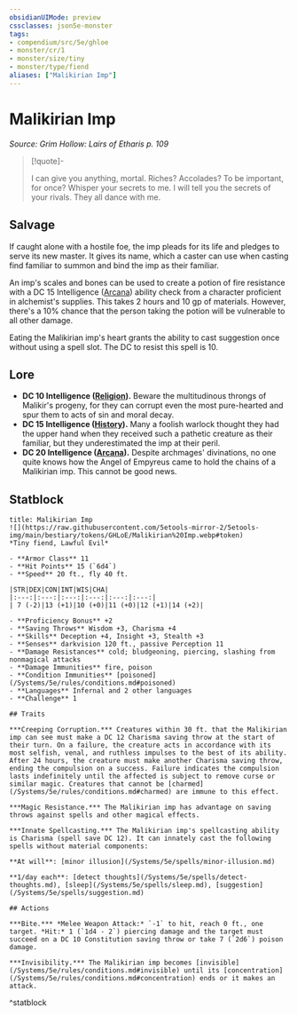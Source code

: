 ```yaml
---
obsidianUIMode: preview
cssclasses: json5e-monster
tags:
- compendium/src/5e/ghloe
- monster/cr/1
- monster/size/tiny
- monster/type/fiend
aliases: ["Malikirian Imp"]
---
```

# Malikirian Imp
*Source: Grim Hollow: Lairs of Etharis p. 109*  

> [!quote]-  
> 
> I can give you anything, mortal. Riches? Accolades? To be important, for once? Whisper your secrets to me. I will tell you the secrets of your rivals. They all dance with me.

## Salvage

If caught alone with a hostile foe, the imp pleads for its life and pledges to serve its new master. It gives its name, which a caster can use when casting find familiar to summon and bind the imp as their familiar.

An imp's scales and bones can be used to create a potion of fire resistance with a DC 15 Intelligence ([Arcana](/Systems/5e/rules/skills.md#Arcana)) ability check from a character proficient in alchemist's supplies. This takes 2 hours and 10 gp of materials. However, there's a 10% chance that the person taking the potion will be vulnerable to all other damage.

Eating the Malikirian imp's heart grants the ability to cast suggestion once without using a spell slot. The DC to resist this spell is 10.

## Lore

- **DC 10 Intelligence ([Religion](/Systems/5e/rules/skills.md#Religion)).** Beware the multitudinous throngs of Malikir's progeny, for they can corrupt even the most pure-hearted and spur them to acts of sin and moral decay.  
- **DC 15 Intelligence ([History](/Systems/5e/rules/skills.md#History)).** Many a foolish warlock thought they had the upper hand when they received such a pathetic creature as their familiar, but they underestimated the imp at their peril.  
- **DC 20 Intelligence ([Arcana](/Systems/5e/rules/skills.md#Arcana)).** Despite archmages' divinations, no one quite knows how the Angel of Empyreus came to hold the chains of a Malikirian imp. This cannot be good news.  

## Statblock

```ad-statblock
title: Malikirian Imp
![](https://raw.githubusercontent.com/5etools-mirror-2/5etools-img/main/bestiary/tokens/GHLoE/Malikirian%20Imp.webp#token)
*Tiny fiend, Lawful Evil*

- **Armor Class** 11
- **Hit Points** 15 (`6d4`)
- **Speed** 20 ft., fly 40 ft.

|STR|DEX|CON|INT|WIS|CHA|
|:---:|:---:|:---:|:---:|:---:|:---:|
| 7 (-2)|13 (+1)|10 (+0)|11 (+0)|12 (+1)|14 (+2)|

- **Proficiency Bonus** +2
- **Saving Throws** Wisdom +3, Charisma +4
- **Skills** Deception +4, Insight +3, Stealth +3
- **Senses** darkvision 120 ft., passive Perception 11
- **Damage Resistances** cold; bludgeoning, piercing, slashing from nonmagical attacks
- **Damage Immunities** fire, poison
- **Condition Immunities** [poisoned](/Systems/5e/rules/conditions.md#poisoned)
- **Languages** Infernal and 2 other languages
- **Challenge** 1

## Traits

***Creeping Corruption.*** Creatures within 30 ft. that the Malikirian imp can see must make a DC 12 Charisma saving throw at the start of their turn. On a failure, the creature acts in accordance with its most selfish, venal, and ruthless impulses to the best of its ability. After 24 hours, the creature must make another Charisma saving throw, ending the compulsion on a success. Failure indicates the compulsion lasts indefinitely until the affected is subject to remove curse or similar magic. Creatures that cannot be [charmed](/Systems/5e/rules/conditions.md#charmed) are immune to this effect.

***Magic Resistance.*** The Malikirian imp has advantage on saving throws against spells and other magical effects.

***Innate Spellcasting.*** The Malikirian imp's spellcasting ability is Charisma (spell save DC 12). It can innately cast the following spells without material components:

**At will**: [minor illusion](/Systems/5e/spells/minor-illusion.md)

**1/day each**: [detect thoughts](/Systems/5e/spells/detect-thoughts.md), [sleep](/Systems/5e/spells/sleep.md), [suggestion](/Systems/5e/spells/suggestion.md)

## Actions

***Bite.*** *Melee Weapon Attack:* `-1` to hit, reach 0 ft., one target. *Hit:* 1 (`1d4 - 2`) piercing damage and the target must succeed on a DC 10 Constitution saving throw or take 7 (`2d6`) poison damage.

***Invisibility.*** The Malikirian imp becomes [invisible](/Systems/5e/rules/conditions.md#invisible) until its [concentration](/Systems/5e/rules/conditions.md#concentration) ends or it makes an attack.
```
^statblock